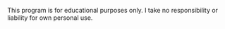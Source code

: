 This program is for educational purposes only. I take no responsibility or liability for own personal use.
